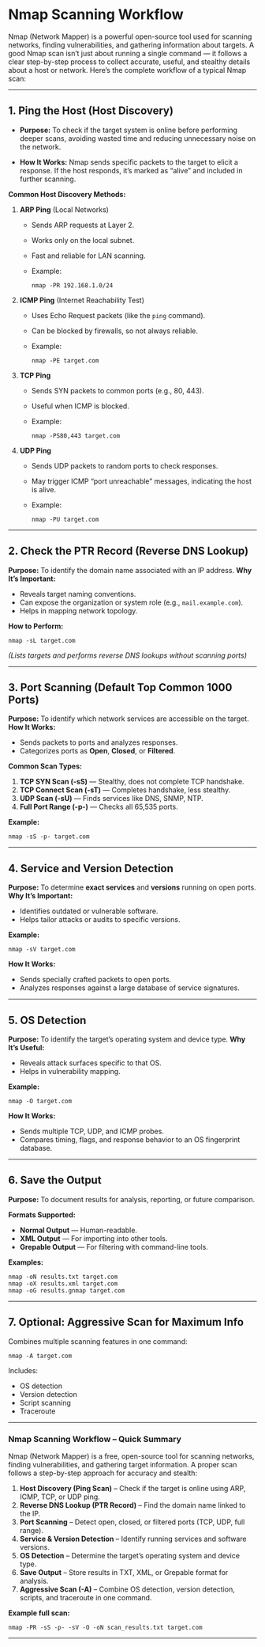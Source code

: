 
# Nmap Scanning Workflow

Nmap (Network Mapper) is a powerful open-source tool used for scanning networks, finding vulnerabilities, and gathering information about targets. A good Nmap scan isn’t just about running a single command — it follows a clear step-by-step process to collect accurate, useful, and stealthy details about a host or network. Here’s the complete workflow of a typical Nmap scan:

---

## **1. Ping the Host (Host Discovery)**

- **Purpose:** To check if the target system is online before performing deeper scans, avoiding wasted time and reducing unnecessary noise on the network.

- **How It Works:**
Nmap sends specific packets to the target to elicit a response. If the host responds, it’s marked as “alive” and included in further scanning.

**Common Host Discovery Methods:**

1. **ARP Ping** (Local Networks)

   * Sends ARP requests at Layer 2.
   * Works only on the local subnet.
   * Fast and reliable for LAN scanning.
   * Example:

     ```
     nmap -PR 192.168.1.0/24
     ```

2. **ICMP Ping** (Internet Reachability Test)

   * Uses Echo Request packets (like the `ping` command).
   * Can be blocked by firewalls, so not always reliable.
   * Example:

     ```
     nmap -PE target.com
     ```

3. **TCP Ping**

   * Sends SYN packets to common ports (e.g., 80, 443).
   * Useful when ICMP is blocked.
   * Example:

     ```
     nmap -PS80,443 target.com
     ```

4. **UDP Ping**

   * Sends UDP packets to random ports to check responses.
   * May trigger ICMP “port unreachable” messages, indicating the host is alive.
   * Example:

     ```
     nmap -PU target.com
     ```

---

## **2. Check the PTR Record (Reverse DNS Lookup)**

**Purpose:** To identify the domain name associated with an IP address.
**Why It’s Important:**

* Reveals target naming conventions.
* Can expose the organization or system role (e.g., `mail.example.com`).
* Helps in mapping network topology.

**How to Perform:**

```
nmap -sL target.com
```

*(Lists targets and performs reverse DNS lookups without scanning ports)*

---

## **3. Port Scanning (Default Top Common 1000 Ports)**

**Purpose:** To identify which network services are accessible on the target.
**How It Works:**

* Sends packets to ports and analyzes responses.
* Categorizes ports as **Open**, **Closed**, or **Filtered**.

**Common Scan Types:**

1. **TCP SYN Scan (-sS)** — Stealthy, does not complete TCP handshake.
2. **TCP Connect Scan (-sT)** — Completes handshake, less stealthy.
3. **UDP Scan (-sU)** — Finds services like DNS, SNMP, NTP.
4. **Full Port Range (-p-)** — Checks all 65,535 ports.

**Example:**

```
nmap -sS -p- target.com
```

---

## **4. Service and Version Detection**

**Purpose:** To determine **exact services** and **versions** running on open ports.
**Why It’s Important:**

* Identifies outdated or vulnerable software.
* Helps tailor attacks or audits to specific versions.

**Example:**

```
nmap -sV target.com
```

**How It Works:**

* Sends specially crafted packets to open ports.
* Analyzes responses against a large database of service signatures.

---

## **5. OS Detection**

**Purpose:** To identify the target’s operating system and device type.
**Why It’s Useful:**

* Reveals attack surfaces specific to that OS.
* Helps in vulnerability mapping.

**Example:**

```
nmap -O target.com
```

**How It Works:**

* Sends multiple TCP, UDP, and ICMP probes.
* Compares timing, flags, and response behavior to an OS fingerprint database.

---

## **6. Save the Output**

**Purpose:** To document results for analysis, reporting, or future comparison.

**Formats Supported:**

* **Normal Output** — Human-readable.
* **XML Output** — For importing into other tools.
* **Grepable Output** — For filtering with command-line tools.

**Examples:**

```
nmap -oN results.txt target.com
nmap -oX results.xml target.com
nmap -oG results.gnmap target.com
```

---

## **7. Optional: Aggressive Scan for Maximum Info**

Combines multiple scanning features in one command:

```
nmap -A target.com
```

Includes:

* OS detection
* Version detection
* Script scanning
* Traceroute

---


### **Nmap Scanning Workflow – Quick Summary**

Nmap (Network Mapper) is a free, open-source tool for scanning networks, finding vulnerabilities, and gathering target information. A proper scan follows a step-by-step approach for accuracy and stealth:

1. **Host Discovery (Ping Scan)** – Check if the target is online using ARP, ICMP, TCP, or UDP ping.
2. **Reverse DNS Lookup (PTR Record)** – Find the domain name linked to the IP.
3. **Port Scanning** – Detect open, closed, or filtered ports (TCP, UDP, full range).
4. **Service & Version Detection** – Identify running services and software versions.
5. **OS Detection** – Determine the target’s operating system and device type.
6. **Save Output** – Store results in TXT, XML, or Grepable format for analysis.
7. **Aggressive Scan (-A)** – Combine OS detection, version detection, scripts, and traceroute in one command.

**Example full scan:**

```
nmap -PR -sS -p- -sV -O -oN scan_results.txt target.com
```

---


